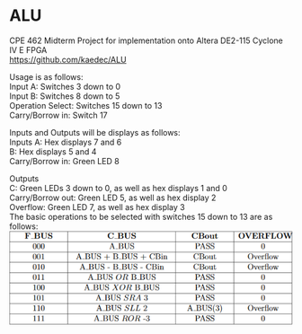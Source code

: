 # ALU
CPE 462 Midterm Project for implementation onto Altera DE2-115 Cyclone IV E FPGA  
https://github.com/kaedec/ALU

Usage is as follows:  
Input A: Switches 3 down to 0  
Input B: Switches 8 down to 5  
Operation Select: Switches 15 down to 13  
Carry/Borrow in: Switch 17  

Inputs and Outputs will be displays as follows:  
Inputs 
A: Hex displays 7 and 6  
B: Hex displays 5 and 4  
Carry/Borrow in: Green LED 8  

Outputs  
C: Green LEDs 3 down to 0, as well as hex displays 1 and 0  
Carry/Borrow out: Green LED 5, as well as hex display 2  
Overflow: Green LED 7, as well as hex display 3  
The basic operations to be selected with switches 15 down to 13 are as follows:  
![Requirements](/requirements.png)
